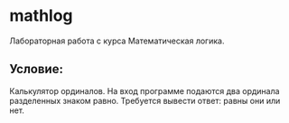# mathlog
Лабораторная работа с курса Математическая логика.
## Условие:
Калькулятор ординалов. На вход программе подаются два ординала разделенных знаком равно. Требуется вывести ответ: равны они или нет.
